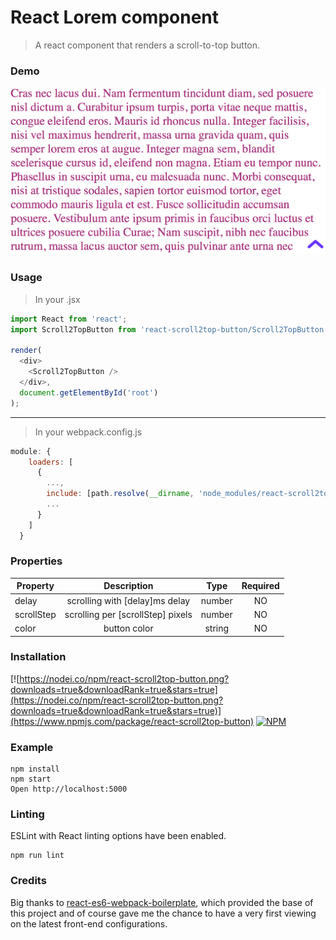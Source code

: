 # React Lorem component
> A react component that renders a scroll-to-top button.

### Demo
<p align="center">
  <img  src="demo.gif" alt="Demo" />
</p>

### Usage

> In your .jsx

```javascript
import React from 'react';
import Scroll2TopButton from 'react-scroll2top-button/Scroll2TopButton';

render(
  <div>
    <Scroll2TopButton />
  </div>,
  document.getElementById('root')
);
```
<hr/>

> In your webpack.config.js

```javascript
module: {
    loaders: [
      {
        ...,
        include: [path.resolve(__dirname, 'node_modules/react-scroll2top-button/Scroll2TopButton')],
        ...
      }
    ]
  }
```
### Properties

| Property       |              Description              |  Type  | Required |
|----------------|:-------------------------------------:|:------:|:--------:|
| delay      |   scrolling with [delay]ms delay  | number |    NO    |
| scrollStep | scrolling per [scrollStep] pixels | number |    NO    |
| color          |              button color             | string |    NO    |
 
### Installation
[![https://nodei.co/npm/react-scroll2top-button.png?downloads=true&downloadRank=true&stars=true](https://nodei.co/npm/react-scroll2top-button.png?downloads=true&downloadRank=true&stars=true)](https://www.npmjs.com/package/react-scroll2top-button) [![NPM](https://nodei.co/npm-dl/react-scroll2top-button.png?months=6&height=2)](https://nodei.co/npm/react-scroll2top-button.js)

### Example

```
npm install
npm start
Open http://localhost:5000
```

### Linting

ESLint with React linting options have been enabled.

```
npm run lint
```

### Credits
Big thanks to [react-es6-webpack-boilerplate](https://github.com/vasanthk/react-es6-webpack-boilerplate), which provided the base of this project and of course gave me the chance to have a very first viewing on the latest front-end configurations.
